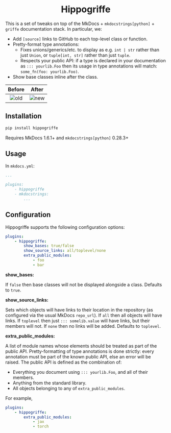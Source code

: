 <h1 align="center">Hippogriffe</h1>

This is a set of tweaks on top of the MkDocs + `mkdocstrings[python]` + `griffe` documentation stack. In particular, we:

- Add `[source]` links to GitHub to each top-level class or function.
- Pretty-format type annotations:
    - Fixes unions/generics/etc. to display as e.g. `int | str` rather than just `Union`, or `tuple[int, str]` rather than just `tuple`.
    - Respects your public API: if a type is declared in your documentation as `::: yourlib.Foo` then its usage in type annotations will match: `some_fn(foo: yourlib.Foo)`.
- Show base classes inline after the class.

Before                 | After
:---------------------:|:----------------------:
![old](./imgs/old.png) | ![new](./imgs/new.png)

## Installation

```bash
pip install hippogriffe
```

Requires MkDocs 1.6.1+ and `mkdocstrings[python]` 0.28.3+

## Usage

In `mkdocs.yml`:
```yml
...

plugins:
    - hippogriffe
    - mkdocstrings:
        ...
```

## Configuration

Hippogriffe supports the following configuration options:

```yml
plugins:
    - hippogriffe:
        show_bases: true/false
        show_source_links: all/toplevel/none
        extra_public_modules:
            - foo
            - bar
```

**show_bases:**

If `false` then base classes will not be displayed alongside a class. Defaults to `true`.

**show_source_links:**

Sets which objects will have links to their location in the repository (as configured via the usual MkDocs `repo_url`). If `all` then all objects will have links. If `toplevel` then just `::: somelib.value` will have links, but their members will not. If `none` then no links will be added. Defaults to `toplevel`.

**extra_public_modules:**

A list of module names whose elements should be treated as part of the public API. Pretty-formatting of type annotations is done strictly: every annotation must be part of the known public API, else an error will be raised. The public API is defined as the combination of:

- Everything you document using `::: yourlib.Foo`, and all of their members.
- Anything from the standard library.
- All objects belonging to any of `extra_public_modules`.

For example,
```yml
plugins:
    - hippogriffe:
        extra_public_modules:
            - jax
            - torch
```
